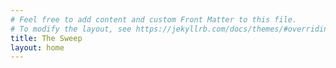 ```yaml
---
# Feel free to add content and custom Front Matter to this file.
# To modify the layout, see https://jekyllrb.com/docs/themes/#overriding-theme-defaults
title: The Sweep
layout: home
---
```

